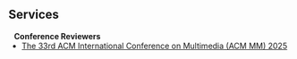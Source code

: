 ## Services

<h4 style="margin:0 10px 0;">Conference Reviewers</h4>

<ul style="margin:0 0 5px;">
  <li><a href="https://acmmm2025.org/"><autocolor>The 33rd ACM International Conference on Multimedia (ACM MM) 2025</autocolor></a></li>
</ul>

<!-- <h4 style="margin:0 10px 0;">Journal Reviewers</h4> -->

<!-- <ul style="margin:0 0 20px;">
  <li><a href="https://www.computer.org/csdl/journal/tp"><autocolor>IEEE Transactions on Pattern Analysis and Machine Intelligence (TPAMI)</autocolor></a></li>
  <li><a href="https://www.springer.com/journal/11263"><autocolor>International Journal of Computer Vision (IJCV)</autocolor></a></li>
</ul> -->